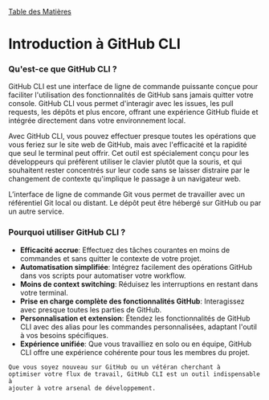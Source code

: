 <a href="README.md">Table des Matières</a>
# Introduction à GitHub CLI


### Qu'est-ce que GitHub CLI ?

GitHub CLI est une interface de ligne de commande puissante conçue pour faciliter l'utilisation des fonctionnalités de GitHub sans jamais quitter votre console.  GitHub CLI vous permet d'interagir avec les issues, les pull requests, les dépôts et plus encore, offrant une expérience GitHub fluide et intégrée directement dans votre environnement local.

Avec GitHub CLI, vous pouvez effectuer presque toutes les opérations que vous feriez sur le site web de GitHub, mais avec l'efficacité et la rapidité que seul le terminal peut offrir. Cet outil est spécialement conçu pour les développeurs qui préfèrent utiliser le clavier plutôt que la souris, et qui souhaitent rester concentrés sur leur code sans se laisser distraire par le changement de contexte qu'implique le passage à un navigateur web.

L’interface de ligne de commande Git vous permet de travailler avec un référentiel Git local ou distant. Le dépôt peut être hébergé sur GitHub ou par un autre service.

### Pourquoi utiliser GitHub CLI ?

- **Efficacité accrue**: Effectuez des tâches courantes en moins de commandes et sans quitter le contexte de votre projet.
- **Automatisation simplifiée**: Intégrez facilement des opérations GitHub dans vos scripts pour automatiser votre workflow.
- **Moins de context switching**: Réduisez les interruptions en restant dans votre terminal.
- **Prise en charge complète des fonctionnalités GitHub**: Interagissez avec presque toutes les parties de GitHub.
- **Personnalisation et extension**: Étendez les fonctionnalités de GitHub CLI avec des alias pour les commandes personnalisées, adaptant l'outil à vos besoins spécifiques.
- **Expérience unifiée**: Que vous travailliez en solo ou en équipe, GitHub CLI offre une expérience cohérente pour tous les membres du projet.

<code>Que vous soyez nouveau sur GitHub ou un vétéran cherchant à optimiser votre flux de travail, GitHub CLI est un outil indispensable à ajouter à votre arsenal de développement.</code>

